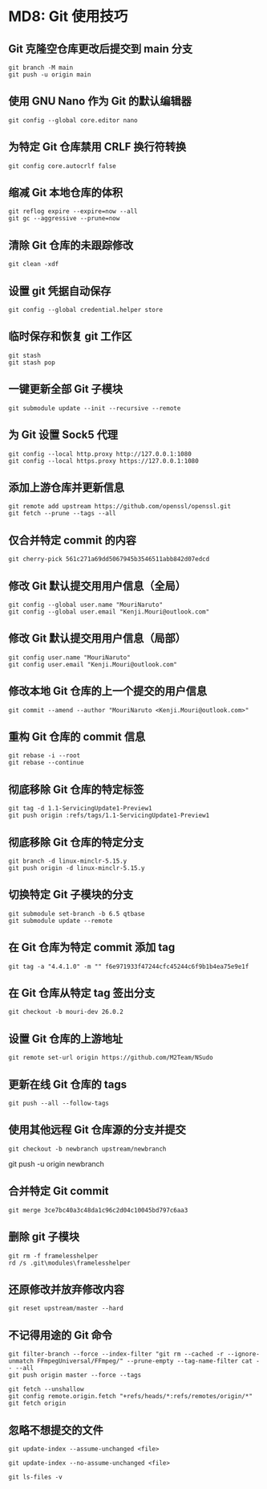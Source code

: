 ﻿# MD8: Git 使用技巧

## Git 克隆空仓库更改后提交到 main 分支

```
git branch -M main
git push -u origin main
```

## 使用 GNU Nano 作为 Git 的默认编辑器

```
git config --global core.editor nano
```

## 为特定 Git 仓库禁用 CRLF 换行符转换

```
git config core.autocrlf false
```

## 缩减 Git 本地仓库的体积

```
git reflog expire --expire=now --all
git gc --aggressive --prune=now
```

## 清除 Git 仓库的未跟踪修改

```
git clean -xdf
```

## 设置 git 凭据自动保存

```
git config --global credential.helper store
```

## 临时保存和恢复 git 工作区

```
git stash
git stash pop
```

## 一键更新全部 Git 子模块

```
git submodule update --init --recursive --remote
```

## 为 Git 设置 Sock5 代理

```
git config --local http.proxy http://127.0.0.1:1080
git config --local https.proxy https://127.0.0.1:1080
```

## 添加上游仓库并更新信息

```
git remote add upstream https://github.com/openssl/openssl.git
git fetch --prune --tags --all
```

## 仅合并特定 commit 的内容

```
git cherry-pick 561c271a69dd5067945b3546511abb842d07edcd
```

## 修改 Git 默认提交用用户信息（全局）

```
git config --global user.name "MouriNaruto"
git config --global user.email "Kenji.Mouri@outlook.com"
```

## 修改 Git 默认提交用用户信息（局部）

```
git config user.name "MouriNaruto"
git config user.email "Kenji.Mouri@outlook.com"
```

## 修改本地 Git 仓库的上一个提交的用户信息

```
git commit --amend --author "MouriNaruto <Kenji.Mouri@outlook.com>"
```

## 重构 Git 仓库的 commit 信息

```
git rebase -i --root
git rebase --continue
```

## 彻底移除 Git 仓库的特定标签

```
git tag -d 1.1-ServicingUpdate1-Preview1
git push origin :refs/tags/1.1-ServicingUpdate1-Preview1
```

## 彻底移除 Git 仓库的特定分支

```
git branch -d linux-minclr-5.15.y
git push origin -d linux-minclr-5.15.y
```

## 切换特定 Git 子模块的分支

```
git submodule set-branch -b 6.5 qtbase
git submodule update --remote
```

## 在 Git 仓库为特定 commit 添加 tag

```
git tag -a "4.4.1.0" -m "" f6e971933f47244cfc45244c6f9b1b4ea75e9e1f
```

## 在 Git 仓库从特定 tag 签出分支

```
git checkout -b mouri-dev 26.0.2
```

## 设置 Git 仓库的上游地址

```
git remote set-url origin https://github.com/M2Team/NSudo
```

## 更新在线 Git 仓库的 tags

```
git push --all --follow-tags
```

## 使用其他远程 Git 仓库源的分支并提交

```
git checkout -b newbranch upstream/newbranch

```
git push -u origin newbranch

## 合并特定 Git commit

```
git merge 3ce7bc40a3c48da1c96c2d04c10045bd797c6aa3
```

## 删除 git 子模块

```
git rm -f framelesshelper
rd /s .git\modules\framelesshelper
```

## 还原修改并放弃修改内容

```
git reset upstream/master --hard
```

## 不记得用途的 Git 命令

```
git filter-branch --force --index-filter "git rm --cached -r --ignore-unmatch FFmpegUniversal/FFmpeg/" --prune-empty --tag-name-filter cat -- --all
git push origin master --force --tags

git fetch --unshallow
git config remote.origin.fetch "+refs/heads/*:refs/remotes/origin/*"
git fetch origin
```

## 忽略不想提交的文件

```
git update-index --assume-unchanged <file>

git update-index --no-assume-unchanged <file>

git ls-files -v

```
